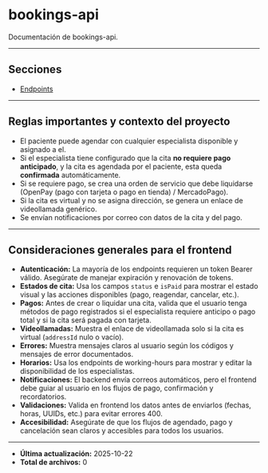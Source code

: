 # bookings-api

Documentación de bookings-api.

---

## Secciones

- [Endpoints](./Endpoints/README.md)

---

## Reglas importantes y contexto del proyecto

- El paciente puede agendar con cualquier especialista disponible y asignado a el.
- Si el especialista tiene configurado que la cita **no requiere pago anticipado**, y la cita es agendada por el paciente, esta queda **confirmada** automáticamente.
- Si se requiere pago, se crea una orden de servicio que debe liquidarse (OpenPay (pago con tarjeta o pago en tienda) / MercadoPago).
- Si la cita es virtual y no se asigna dirección, se genera un enlace de videollamada genérico.
- Se envían notificaciones por correo con datos de la cita y del pago.

---

## Consideraciones generales para el frontend

- **Autenticación:** La mayoría de los endpoints requieren un token Bearer válido. Asegúrate de manejar expiración y renovación de tokens.
- **Estados de cita:** Usa los campos `status` e `isPaid` para mostrar el estado visual y las acciones disponibles (pago, reagendar, cancelar, etc.).
- **Pagos:** Antes de crear o liquidar una cita, valida que el usuario tenga métodos de pago registrados si el especialista requiere anticipo o pago total y si la cita será pagada con tarjeta.
- **Videollamadas:** Muestra el enlace de videollamada solo si la cita es virtual (`addressId` nulo o vacío).
- **Errores:** Muestra mensajes claros al usuario según los códigos y mensajes de error documentados.
- **Horarios:** Usa los endpoints de working-hours para mostrar y editar la disponibilidad de los especialistas.
- **Notificaciones:** El backend envía correos automáticos, pero el frontend debe guiar al usuario en los flujos de pago, confirmación y recordatorios.
- **Validaciones:** Valida en frontend los datos antes de enviarlos (fechas, horas, UUIDs, etc.) para evitar errores 400.
- **Accesibilidad:** Asegúrate de que los flujos de agendado, pago y cancelación sean claros y accesibles para todos los usuarios.

---

- **Última actualización:** 2025-10-22
- **Total de archivos:** 0
